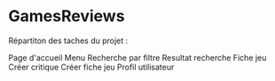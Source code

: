 # GamesReviews
Répartiton des taches du projet :

Page d'accueil
Menu
Recherche par filtre 
Resultat recherche
Fiche jeu
Créer critique 
Créer fiche jeu
Profil utilisateur

